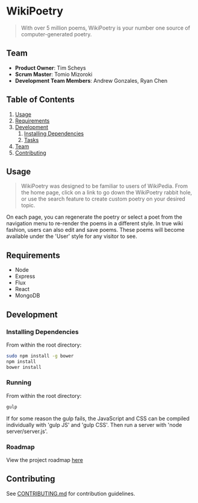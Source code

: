 # WikiPoetry

> With over 5 million poems, WikiPoetry is your number one source of computer-generated poetry.


## Team

  - __Product Owner__: Tim Scheys
  - __Scrum Master__: Tomio Mizoroki
  - __Development Team Members__: Andrew Gonzales, Ryan Chen

## Table of Contents

1. [Usage](#Usage)
1. [Requirements](#requirements)
1. [Development](#development)
    1. [Installing Dependencies](#installing-dependencies)
    1. [Tasks](#tasks)
1. [Team](#team)
1. [Contributing](#contributing)

## Usage

> WikiPoetry was designed to be familiar to users of WikiPedia. From the home page, click on a link to go down the WikiPoetry rabbit hole, or use the search feature to create custom poetry on your desired topic.

On each page, you can regenerate the poetry or select a poet from the navigation menu to re-render the poems in a different style. In true wiki fashion, users can also edit and save poems. These poems will become available under the 'User' style for any visitor to see.

## Requirements

- Node
- Express
- Flux
- React
- MongoDB

## Development

### Installing Dependencies

From within the root directory:

```sh
sudo npm install -g bower
npm install
bower install
```
### Running

From within the root directory:

```sh
gulp
```

If for some reason the gulp fails, the JavaScript and CSS can be compiled individually with 'gulp JS' and 'gulp CSS'. Then run a server with 'node server/server.js'.


### Roadmap

View the project roadmap [here](LINK_TO_PROJECT_ISSUES)


## Contributing

See [CONTRIBUTING.md](CONTRIBUTING.md) for contribution guidelines.
